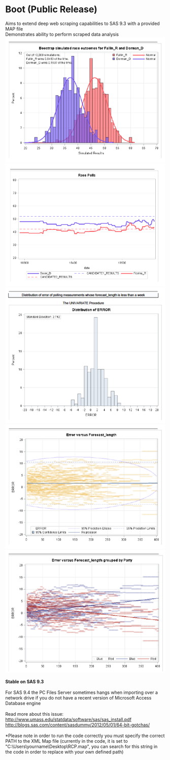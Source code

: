# Boot (Public Release)

Aims to extend deep web scraping capabilities to SAS 9.3 with a provided MAP file <br/>
Demonstrates ability to perform scraped data analysis <br/>
![alt text](screenshots/5.png)<br/>
![alt text](screenshots/1.png)<br/>
![alt text](screenshots/2.png)<br/>
![alt text](screenshots/3.png)<br/>
![alt text](screenshots/4.png)<br/>
<br/>
<b>Stable on SAS 9.3</b>
<br/>
<br/>
For SAS 9.4 the PC Files Server sometimes hangs when importing over a network drive if you do not have a recent version of Microsoft Access Database engine <br/><br/>
Read more about this issue:<br/>
http://www.umass.edu/statdata/software/sas/sas_install.pdf <br/>
http://blogs.sas.com/content/sasdummy/2012/05/01/64-bit-gotchas/ <br/>
<br/>
*Please note in order to run the code correctly you must specify the correct PATH to the XML Map file (currently in the code, it is set to "C:\Users\yourname\Desktop\RCP.map", you can search for this string in the code in order to replace with your own defined path)
